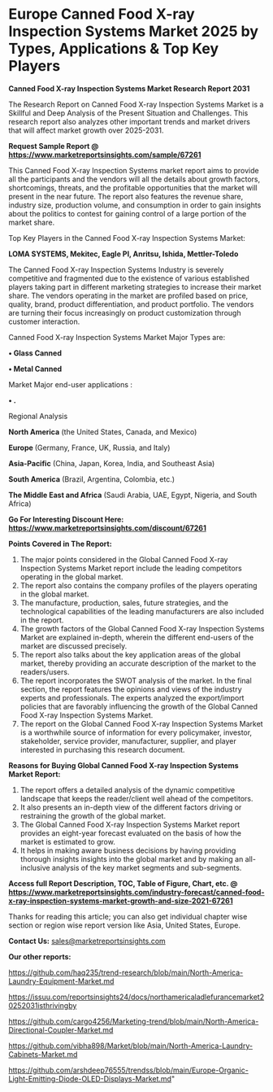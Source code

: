 # Europe Canned Food X-ray Inspection Systems Market 2025 by Types, Applications & Top Key Players

<strong>Canned Food X-ray Inspection Systems Market Research Report 2031</strong>

The Research Report on Canned Food X-ray Inspection Systems Market is a Skillful and Deep Analysis of the Present Situation and Challenges. This research report also analyzes other important trends and market drivers that will affect market growth over 2025-2031.

<strong>Request Sample Report @ <a href=https://www.marketreportsinsights.com/sample/67261>https://www.marketreportsinsights.com/sample/67261</a></strong>

This Canned Food X-ray Inspection Systems market report aims to provide all the participants and the vendors will all the details about growth factors, shortcomings, threats, and the profitable opportunities that the market will present in the near future. The report also features the revenue share, industry size, production volume, and consumption in order to gain insights about the politics to contest for gaining control of a large portion of the market share.

Top Key Players in the Canned Food X-ray Inspection Systems Market:

<strong>LOMA SYSTEMS, Mekitec, Eagle PI, Anritsu, Ishida, Mettler-Toledo</strong>

The Canned Food X-ray Inspection Systems Industry is severely competitive and fragmented due to the existence of various established players taking part in different marketing strategies to increase their market share. The vendors operating in the market are profiled based on price, quality, brand, product differentiation, and product portfolio. The vendors are turning their focus increasingly on product customization through customer interaction.

Canned Food X-ray Inspection Systems Market Major Types are:

<strong>• Glass Canned

• Metal Canned</strong>

Market Major end-user applications :

<strong>• .</strong>

Regional Analysis

</u><strong><b>North America</b></strong> (the United States, Canada, and Mexico)

<strong><b>Europe </b></strong>(Germany, France, UK, Russia, and Italy)

<strong><b>Asia-Pacific</b></strong> (China, Japan, Korea, India, and Southeast Asia)

<strong><b>South America</b></strong> (Brazil, Argentina, Colombia, etc.)

<strong><b>The Middle East and Africa</b></strong> (Saudi Arabia, UAE, Egypt, Nigeria, and South Africa)

<strong>Go For Interesting Discount Here: <a href=https://www.marketreportsinsights.com/discount/67261>https://www.marketreportsinsights.com/discount/67261</a></strong>

<strong>Points Covered in The Report:</strong>
<ol>
  <li>The major points considered in the Global Canned Food X-ray Inspection Systems Market report include the leading competitors operating in the global market.</li>
  <li>The report also contains the company profiles of the players operating in the global market.</li>
  <li>The manufacture, production, sales, future strategies, and the technological capabilities of the leading manufacturers are also included in the report.</li>
  <li>The growth factors of the Global Canned Food X-ray Inspection Systems Market are explained in-depth, wherein the different end-users of the market are discussed precisely.</li>
  <li>The report also talks about the key application areas of the global market, thereby providing an accurate description of the market to the readers/users.</li>
  <li>The report incorporates the SWOT analysis of the market. In the final section, the report features the opinions and views of the industry experts and professionals. The experts analyzed the export/import policies that are favorably influencing the growth of the Global Canned Food X-ray Inspection Systems Market.</li>
  <li>The report on the Global Canned Food X-ray Inspection Systems Market is a worthwhile source of information for every policymaker, investor, stakeholder, service provider, manufacturer, supplier, and player interested in purchasing this research document.</li>
</ol>
<strong>Reasons for Buying Global Canned Food X-ray Inspection Systems Market Report:</strong>

<ol>
  <li>The report offers a detailed analysis of the dynamic competitive landscape that keeps the reader/client well ahead of the competitors.</li>
  <li>It also presents an in-depth view of the different factors driving or restraining the growth of the global market.</li>
  <li>The Global Canned Food X-ray Inspection Systems Market report provides an eight-year forecast evaluated on the basis of how the market is estimated to grow.</li>
  <li>It helps in making aware business decisions by having providing thorough insights insights into the global market and by making an all-inclusive analysis of the key market segments and sub-segments.</li>
</ol>
<strong>Access full Report Description, TOC, Table of Figure, Chart, etc. @ <a href=https://www.marketreportsinsights.com/industry-forecast/canned-food-x-ray-inspection-systems-market-growth-and-size-2021-67261>https://www.marketreportsinsights.com/industry-forecast/canned-food-x-ray-inspection-systems-market-growth-and-size-2021-67261</a></strong>


Thanks for reading this article; you can also get individual chapter wise section or region wise report version like Asia, United States, Europe.

<strong>Contact Us:</strong>
sales@marketreportsinsights.com

<strong>Our other reports:</strong>

<a href=https://github.com/haq235/trend-research/blob/main/North-America-Laundry-Equipment-Market.md>https://github.com/haq235/trend-research/blob/main/North-America-Laundry-Equipment-Market.md</a>

<a href=https://issuu.com/reportsinsights24/docs/northamericaladlefurancemarket20252031isthrivingby>https://issuu.com/reportsinsights24/docs/northamericaladlefurancemarket20252031isthrivingby</a>

<a href=https://github.com/cargo4256/Marketing-trend/blob/main/North-America-Directional-Coupler-Market.md>https://github.com/cargo4256/Marketing-trend/blob/main/North-America-Directional-Coupler-Market.md</a>

<a href=https://github.com/vibha898/Market/blob/main/North-America-Laundry-Cabinets-Market.md>https://github.com/vibha898/Market/blob/main/North-America-Laundry-Cabinets-Market.md</a>

<a href=https://github.com/arshdeep76555/trendss/blob/main/Europe-Organic-Light-Emitting-Diode-OLED-Displays-Market.md>https://github.com/arshdeep76555/trendss/blob/main/Europe-Organic-Light-Emitting-Diode-OLED-Displays-Market.md</a>"
